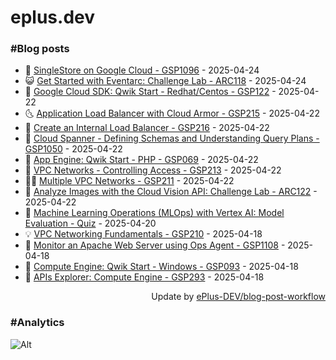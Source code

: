 # eplus.dev

### #Blog posts

<!-- BLOG-POST-LIST:START -->
 - 🧰 [SingleStore on Google Cloud - GSP1096](https://eplus.dev/singlestore-on-google-cloud-gsp1096) - 2025-04-24
 - 😺 [Get Started with Eventarc: Challenge Lab - ARC118](https://eplus.dev/get-started-with-eventarc-challenge-lab-arc118) - 2025-04-24
 - 🗽 [Google Cloud SDK: Qwik Start - Redhat/Centos - GSP122](https://eplus.dev/google-cloud-sdk-qwik-start-redhatcentos-gsp122) - 2025-04-22
 - 🌜 [Application Load Balancer with Cloud Armor - GSP215](https://eplus.dev/application-load-balancer-with-cloud-armor-gsp215) - 2025-04-22
 - 📝 [Create an Internal Load Balancer - GSP216](https://eplus.dev/create-an-internal-load-balancer-gsp216) - 2025-04-22
 - 🚀 [Cloud Spanner - Defining Schemas and Understanding Query Plans - GSP1050](https://eplus.dev/cloud-spanner-defining-schemas-and-understanding-query-plans-gsp1050) - 2025-04-22
 - 💼 [App Engine: Qwik Start - PHP - GSP069](https://eplus.dev/app-engine-qwik-start-php-gsp069) - 2025-04-22
 - 🦣 [VPC Networks - Controlling Access - GSP213](https://eplus.dev/vpc-networks-controlling-access-gsp213) - 2025-04-22
 - 👨‍🏫 [Multiple VPC Networks - GSP211](https://eplus.dev/multiple-vpc-networks-gsp211) - 2025-04-22
 - 🔭 [Analyze Images with the Cloud Vision API: Challenge Lab - ARC122](https://eplus.dev/analyze-images-with-the-cloud-vision-api-challenge-lab-arc122) - 2025-04-22
 - 🤡 [Machine Learning Operations &lpar;MLOps&rpar; with Vertex AI: Model Evaluation - Quiz](https://eplus.dev/machine-learning-operations-mlops-with-vertex-ai-model-evaluation-quiz) - 2025-04-20
 - 💡 [VPC Networking Fundamentals - GSP210](https://eplus.dev/vpc-networking-fundamentals-gsp210) - 2025-04-18
 - 🦣 [Monitor an Apache Web Server using Ops Agent - GSP1108](https://eplus.dev/monitor-an-apache-web-server-using-ops-agent-gsp1108) - 2025-04-18
 - 💪 [Compute Engine: Qwik Start - Windows - GSP093](https://eplus.dev/compute-engine-qwik-start-windows-gsp093) - 2025-04-18
 - 🤡 [APIs Explorer: Compute Engine - GSP293](https://eplus.dev/apis-explorer-compute-engine-gsp293) - 2025-04-18<!-- BLOG-POST-LIST:END -->

<div align="right">
  Update by <a target="_blank"
    href="https://github.com/ePlus-DEV/blog-post-workflow">ePlus-DEV/blog-post-workflow</a>
</div>

### #Analytics
![Alt](https://repobeats.axiom.co/api/embed/9990f7cddfbad8d834990b10ccad05f81ac1096f.svg "Repobeats analytics image")
